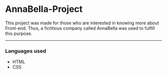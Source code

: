 # AnnaBella-Project
This project was made for those who are interested in knowing more about Front-end. Thus, a fictitious company called AnnaBella was used to fulfill this purpose.
<hr>

### Languages used
* HTML
* CSS
